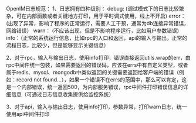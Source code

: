 OpenIM日志规范：
1、日志拥有四种级别：
debug:  (调试模式下的日志比较繁杂，可在内部函数或者关键地方打印，用于平时调式使用，线上不开启)
error：  (出现了异常，影响了程序的正常运行，需要人工干预，通常为db连接异常错误，网络错误）
warn： (不应该出现，但是不影响程序运行，比如用户参数错误)
info：（正常的系统运行信息，比如rpc的入口和返回，api的输入与输出，正常的流程日志，比较少，但是能够显示关键信息）

2、对于rpc，输入与输出日志，使用info打印，错误直接返回utils.wrap的err，由rpc中间件统一包装，如果需要返回的错误码，应该在errs中有自定义类型，或者属于redis、mysql、mongodb中类似返回的关键需要返回给客户端的错误（例如：record not found...），如果一个错误不在errs的范围中，那么可以肯定，这是一个内部错误，统一返回500，为内部服务错误，rpc中间件打印错误信息的详细信息（可通过日志信息收集提供给监控系统）

3、对于api，输入与输出日志，使用info打印，参数异常，打印warn日志，统一使用api中间件打印
